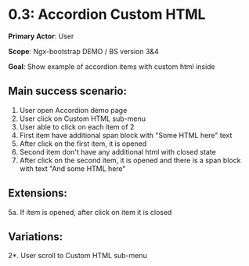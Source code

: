 0.3: Accordion Custom HTML
==========================
**Primary Actor**: User

**Scope**: Ngx-bootstrap DEMO / BS version 3&4

**Goal**: Show example of accordion items with custom html inside

Main success scenario:
----------------------
1. User open Accordion demo page
2. User click on Custom HTML sub-menu
3. User able to click on each item of 2
4. First item have additional span block with "Some HTML here" text
5. After click on the first item, it is opened
6. Second item don't have any additional html with closed state
7. After click on the second item, it is opened and there is a span block with text "And some HTML here"

Extensions:
-----------
5a. If item is opened, after click on item it is closed

Variations:
-----------
2*. User scroll to Custom HTML sub-menu
